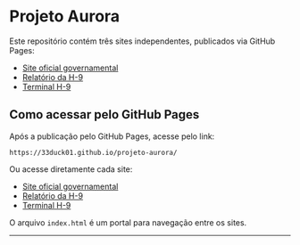 # Projeto Aurora

Este repositório contém três sites independentes, publicados via GitHub Pages:

- [Site oficial governamental](./site-oficial-governamental.html)
- [Relatório da H-9](./relatorio-h9.html)
- [Terminal H-9](./terminal-h9.html)

## Como acessar pelo GitHub Pages

Após a publicação pelo GitHub Pages, acesse pelo link:

```
https://33duck01.github.io/projeto-aurora/
```

Ou acesse diretamente cada site:

- [Site oficial governamental](https://33duck01.github.io/projeto-aurora/site-oficial-governamental.html)
- [Relatório da H-9](https://33duck01.github.io/projeto-aurora/relatorio-h9.html)
- [Terminal H-9](https://33duck01.github.io/projeto-aurora/terminal-h9.html)

O arquivo `index.html` é um portal para navegação entre os sites.

---
